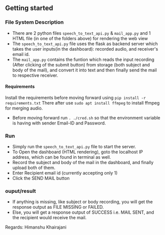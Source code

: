 ## Getting started
### File System Description
- There are 2 python files ```speech_to_text_api.py``` & ```mail_app.py``` and 1 HTML file (in one of the folders above) for rendering the web view
- The ```speech_to_text_api.py``` file uses the flask as backend server which takes the user inputs(in the dashboard): recorded audio, and receiver's email id.
- The ```mail_app.py``` contains the funtion which reads the input recording (After clicking of the submit button) from storage (both subject and body of the mail), and convert it into text and then finally send the mail to respective receiver.

#### Requirements
Install the requirements before moving forward using  ```pip install -r requirements.txt```
There after use ```sudo apt install ffmpeg``` to install ffmpeg for merging audio.
- Before moving forward run ```. ./cred.sh``` so that the environment variable is having with sender Email-ID and Password. 

### Run
- Simply run the ```speech_to_text_api.py``` file to start the server.
- To Open the dashboard (HTML rendering), goto the localhost IP address, which can be found in terminal as well.
- Record the subject and body of the mail in the dashboard, and finally upload both of them.
- Enter Recipient email id (currently accepting only 1)
- Click the SEND MAIL button

### ouput/result
- If anything is missing, like subject or body recording, you will get the response output as FILE MISSING or  FAILED. 
- Else, you will get a response output of SUCCESS i.e. MAIL SENT, and the recipient would receive the mail.
<!-- - An output file named as ```output.txt``` will be formed andll the outputs are appended line-by-line -->


Regards: Himanshu Khairajani